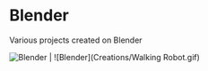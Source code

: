 # Blender
Various projects created on Blender

![Blender](Creations/Donut.gif) | ![Blender](Creations/Walking Robot.gif)
